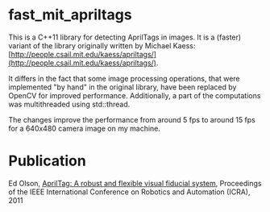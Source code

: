 # fast_mit_apriltags

This is a C++11 library for detecting AprilTags in images. It is a (faster) variant of the library originally written by Michael Kaess:
[http://people.csail.mit.edu/kaess/apriltags/](http://people.csail.mit.edu/kaess/apriltags/).

It differs in the fact that some image processing operations, that were implemented "by hand" in the original library, have been replaced by OpenCV for improved performance. Additionally, a part of the computations was multithreaded using std::thread.

The changes improve the performance from around 5 fps to around 15 fps for a 640x480 camera image on my machine.

# Publication

Ed Olson, [AprilTag: A robust and flexible visual fiducial system](http://april.eecs.umich.edu/papers/details.php?name=olson2011tags), Proceedings of the IEEE International Conference on Robotics and Automation (ICRA), 2011
